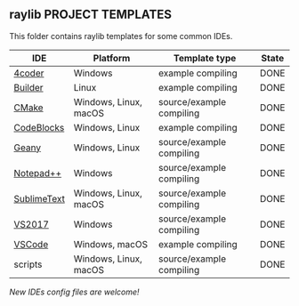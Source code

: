 ## raylib PROJECT TEMPLATES

This folder contains raylib templates for some common IDEs.

IDE | Platform | Template type | State
----| ---------| ------------- | -----
[4coder](http://4coder.net/) | Windows | example compiling | DONE
[Builder](https://wiki.gnome.org/Apps/Builder) | Linux | example compiling | DONE
[CMake](https://cmake.org/) | Windows, Linux, macOS | source/example compiling | DONE
[CodeBlocks](http://www.codeblocks.org/) | Windows, Linux | example compiling | DONE
[Geany](https://www.geany.org/) | Windows, Linux | source/example compiling | DONE
[Notepad++](https://notepad-plus-plus.org/) | Windows | source/example compiling | DONE
[SublimeText](https://www.sublimetext.com/) | Windows, Linux, macOS | source/example compiling | DONE
[VS2017](https://www.visualstudio.com) | Windows | source/example compiling | DONE
[VSCode](https://code.visualstudio.com/) | Windows, macOS | example compiling | DONE
scripts | Windows, Linux, macOS | source/example compiling | DONE

 *New IDEs config files are welcome!*
